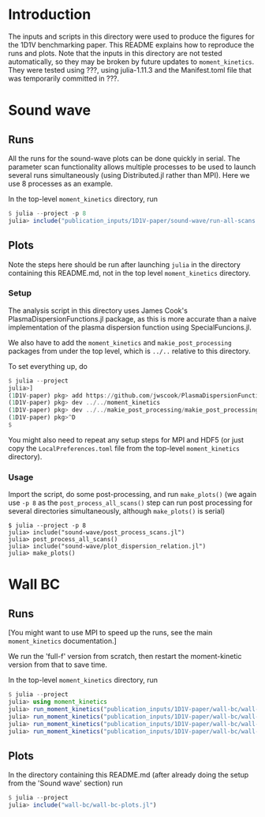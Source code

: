 Introduction
============

The inputs and scripts in this directory were used to produce the figures for
the 1D1V benchmarking paper. This README explains how to reproduce the runs and
plots. Note that the inputs in this directory are not tested automatically, so
they may be broken by future updates to `moment_kinetics`.  They were tested
using ???, using julia-1.11.3 and the Manifest.toml file that was temporarily
committed in ???.

Sound wave
==========

Runs
----

All the runs for the sound-wave plots can be done quickly in serial. The
parameter scan functionality allows multiple processes to be used to launch
several runs simultaneously (using Distributed.jl rather than MPI). Here we use
8 processes as an example.

In the top-level `moment_kinetics` directory, run
```julia
$ julia --project -p 8
julia> include("publication_inputs/1D1V-paper/sound-wave/run-all-scans.jl")
```

Plots
-----

Note the steps here should be run after launching `julia` in the directory
containing this README.md, not in the top level `moment_kinetics` directory.

### Setup

The analysis script in this directory uses James Cook's
PlasmaDispersionFunctions.jl package, as this is more accurate than a naive
implementation of the plasma dispersion function using SpecialFuncions.jl.

We also have to add the `moment_kinetics` and `makie_post_processing` packages
from under the top level, which is `../..` relative to this directory.

To set everything up, do
```julia
$ julia --project
julia>]
(1D1V-paper) pkg> add https://github.com/jwscook/PlasmaDispersionFunctions.jl
(1D1V-paper) pkg> dev ../../moment_kinetics
(1D1V-paper) pkg> dev ../../makie_post_processing/makie_post_processing/
(1D1V-paper) pkg>^D
$
```

You might also need to repeat any setup steps for MPI and HDF5 (or just copy
the `LocalPreferences.toml` file from the top-level `moment_kinetics`
directory).

### Usage

Import the script, do some post-processing, and run `make_plots()` (we again
use `-p 8` as the `post_process_all_scans()` step can run post processing for
several directories simultaneously, although `make_plots()` is serial)
```
$ julia --project -p 8
julia> include("sound-wave/post_process_scans.jl")
julia> post_process_all_scans()
julia> include("sound-wave/plot_dispersion_relation.jl")
julia> make_plots()
```

Wall BC
=======

Runs
----

[You might want to use MPI to speed up the runs, see the main `moment_kinetics`
documentation.]

We run the 'full-f' version from scratch, then restart the moment-kinetic
version from that to save time.

In the top-level `moment_kinetics` directory, run
```julia
$ julia --project
julia> using moment_kinetics
julia> run_moment_kinetics("publication_inputs/1D1V-paper/wall-bc/wall-bc_recyclefraction0.5.toml")
julia> run_moment_kinetics("publication_inputs/1D1V-paper/wall-bc/wall-bc_recyclefraction0.5_split1.toml"; restart="runs/wall-bc_recyclefraction0.5/wall-bc_recyclefraction0.5.dfns.h5")
julia> run_moment_kinetics("publication_inputs/1D1V-paper/wall-bc/wall-bc_recyclefraction0.5_split2.toml"; restart="runs/wall-bc_recyclefraction0.5/wall-bc_recyclefraction0.5.dfns.h5")
julia> run_moment_kinetics("publication_inputs/1D1V-paper/wall-bc/wall-bc_recyclefraction0.5_split3.toml"; restart="runs/wall-bc_recyclefraction0.5/wall-bc_recyclefraction0.5.dfns.h5")
```

Plots
-----

In the directory containing this README.md (after already doing the setup from
the 'Sound wave' section) run
```julia
$ julia --project
julia> include("wall-bc/wall-bc-plots.jl")
```
